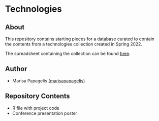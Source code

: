 # Technologies

## About
This repository contains starting pieces for a database curated to contain the contents from a technologies collection created in Spring 2022. 

The spreadsheet containing the collection can be found [here](https://docs.google.com/spreadsheets/d/1hG13O_lkV9dREDhqDNFHscC5s97witVNf3W6xWI-S8g/edit#gid=614392752). 

## Author
* Marisa Papagelis [(marisapapagelis)](https://github.com/marisapapagelis)

## Repository Contents 

* R file with project code 
* Conference presentation poster 

